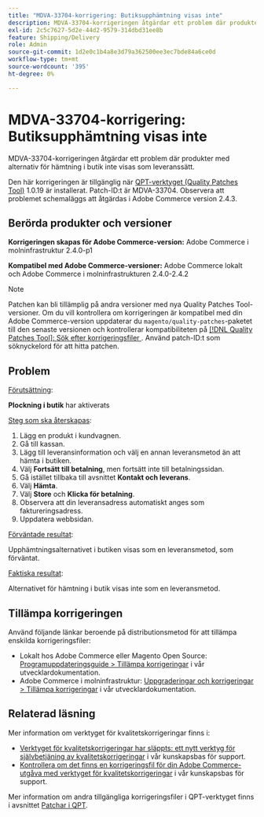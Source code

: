 ```yaml
---
title: "MDVA-33704-korrigering: Butiksupphämtning visas inte"
description: MDVA-33704-korrigeringen åtgärdar ett problem där produkter med alternativ för hämtning i butik inte visas som leveranssätt.
exl-id: 2c5c7627-5d2e-44d2-9579-314dbd31ee8b
feature: Shipping/Delivery
role: Admin
source-git-commit: 1d2e0c1b4a8e3d79a362500ee3ec7bde84a6ce0d
workflow-type: tm+mt
source-wordcount: '395'
ht-degree: 0%

---
```


# MDVA-33704-korrigering: Butiksupphämtning visas inte

MDVA-33704-korrigeringen åtgärdar ett problem där produkter med alternativ för hämtning i butik inte visas som leveranssätt.

Den här korrigeringen är tillgänglig när [QPT-verktyget (Quality Patches Tool)](/help/announcements/adobe-commerce-announcements/magento-quality-patches-released-new-tool-to-self-serve-quality-patches.md) 1.0.19 är installerat. Patch-ID:t är MDVA-33704. Observera att problemet schemaläggs att åtgärdas i Adobe Commerce version 2.4.3.

## Berörda produkter och versioner

**Korrigeringen skapas för Adobe Commerce-version:** Adobe Commerce i molninfrastruktur 2.4.0-p1

**Kompatibel med Adobe Commerce-versioner:** Adobe Commerce lokalt och Adobe Commerce i molninfrastrukturen 2.4.0-2.4.2

>[!NOTE]
>
>Patchen kan bli tillämplig på andra versioner med nya Quality Patches Tool-versioner. Om du vill kontrollera om korrigeringen är kompatibel med din Adobe Commerce-version uppdaterar du `magento/quality-patches`-paketet till den senaste versionen och kontrollerar kompatibiliteten på [[!DNL Quality Patches Tool]: Sök efter korrigeringsfiler ](https://devdocs.magento.com/quality-patches/tool.html#patch-grid). Använd patch-ID:t som söknyckelord för att hitta patchen.

## Problem

<u>Förutsättning</u>:<br>

**Plockning i butik** har aktiverats

<u>Steg som ska återskapas</u>:

1. Lägg en produkt i kundvagnen.
1. Gå till kassan.
1. Lägg till leveransinformation och välj en annan leveransmetod än att hämta i butiken.
1. Välj **Fortsätt till betalning**, men fortsätt inte till betalningssidan.
1. Gå istället tillbaka till avsnittet **Kontakt och leverans**.
1. Välj **Hämta**.
1. Välj **Store** och **Klicka för betalning**.
1. Observera att din leveransadress automatiskt anges som faktureringsadress.
1. Uppdatera webbsidan.

<u>Förväntade resultat</u>:

Upphämtningsalternativet i butiken visas som en leveransmetod, som förväntat.

<u>Faktiska resultat</u>:

Alternativet för hämtning i butik visas inte som en leveransmetod.

## Tillämpa korrigeringen

Använd följande länkar beroende på distributionsmetod för att tillämpa enskilda korrigeringsfiler:

* Lokalt hos Adobe Commerce eller Magento Open Source: [Programuppdateringsguide > Tillämpa korrigeringar](https://devdocs.magento.com/guides/v2.4/comp-mgr/patching/mqp.html) i vår utvecklardokumentation.
* Adobe Commerce i molninfrastruktur: [Uppgraderingar och korrigeringar > Tillämpa korrigeringar](https://devdocs.magento.com/cloud/project/project-patch.html) i vår utvecklardokumentation.

## Relaterad läsning

Mer information om verktyget för kvalitetskorrigeringar finns i:

* [Verktyget för kvalitetskorrigeringar har släppts: ett nytt verktyg för självbetjäning av kvalitetskorrigeringar](/help/announcements/adobe-commerce-announcements/magento-quality-patches-released-new-tool-to-self-serve-quality-patches.md) i vår kunskapsbas för support.
* [Kontrollera om det finns en korrigeringsfil för din Adobe Commerce-utgåva med verktyget för kvalitetskorrigeringar](/help/support-tools/patches-available-in-qpt-tool/check-patch-for-magento-issue-with-magento-quality-patches.md) i vår kunskapsbas för support.

Mer information om andra tillgängliga korrigeringsfiler i QPT-verktyget finns i avsnittet [Patchar i QPT](https://support.magento.com/hc/en-us/sections/360010506631-Patches-available-in-QPT-tool-).
